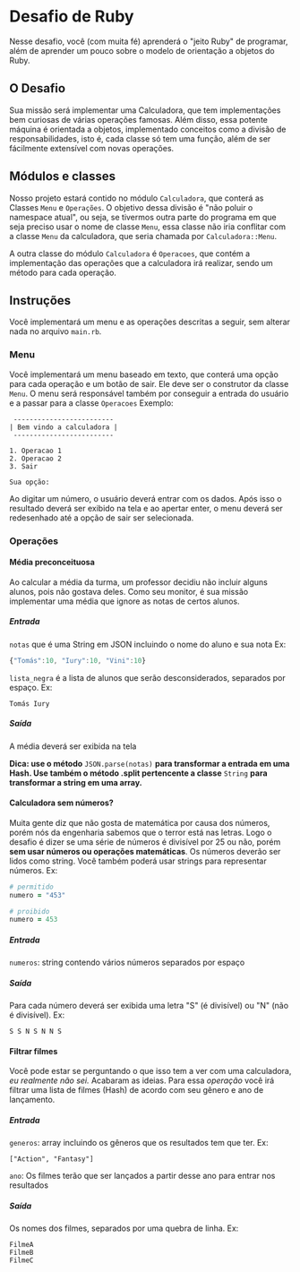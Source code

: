 # Desafio de Ruby

Nesse desafio, você (com muita fé) aprenderá o "jeito Ruby" de programar, além de aprender um pouco sobre o modelo de orientação a objetos do Ruby.

## O Desafio

Sua missão será implementar uma Calculadora, que tem implementações bem curiosas de várias operações famosas. Além disso, essa potente máquina é orientada a objetos, implementado conceitos como a divisão de responsabilidades, isto é, cada classe só tem uma função, além de ser fácilmente extensível com novas operações.

## Módulos e classes

Nosso projeto estará contido no módulo `Calculadora`, que conterá as Classes `Menu` e `Operações`. O objetivo dessa divisão é "não poluir o namespace atual", ou seja, se tivermos outra parte do programa em que seja preciso usar o nome de classe `Menu`, essa classe não iria conflitar com a classe `Menu` da calculadora, que seria chamada por `Calculadora::Menu`.

A outra classe do módulo `Calculadora` é `Operacoes`, que contém a implementação das operações que a calculadora irá realizar, sendo um método para cada operação.

## Instruções

Você implementará um menu e as operações descritas a seguir, sem alterar nada no arquivo `main.rb`.

### Menu

Você implementará um menu baseado em texto, que conterá uma opção para cada operação e um botão de sair. Ele deve ser o construtor da classe `Menu`. O menu será responsável também por conseguir a entrada do usuário e a passar para a classe `Operacoes` Exemplo:

```
 -------------------------
| Bem vindo a calculadora |
 -------------------------

1. Operacao 1
2. Operacao 2
3. Sair

Sua opção: 
```

Ao digitar um número, o usuário deverá entrar com os dados. Após isso o resultado deverá ser exibido na tela e ao apertar enter, o menu deverá ser redesenhado até a opção de sair ser selecionada.

### Operações

#### Média preconceituosa

Ao calcular a média da turma, um professor decidiu não incluir alguns alunos, pois não gostava deles. Como seu monitor, é sua missão implementar uma média que ignore as notas de certos alunos.

##### Entrada

`notas` que é uma String em JSON incluindo o nome do aluno e sua nota
Ex:

```javascript
{"Tomás":10, "Iury":10, "Vini":10}
```

`lista_negra` é a lista de alunos que serão desconsiderados, separados por espaço.
Ex:

```
Tomás Iury
```

##### Saída

A média deverá ser exibida na tela

**Dica: use o método** `JSON.parse(notas)` **para transformar a entrada em uma Hash. Use também o método .split pertencente a classe** `String` **para transformar a string em uma array.**

#### Calculadora sem números?

Muita gente diz que não gosta de matemática por causa dos números, porém nós da engenharia sabemos que o terror está nas letras. Logo o desafio é dizer se uma série de números é divisível por 25 ou não, porém **sem usar números ou operações matemáticas**. Os números deverão ser lidos como string. Você também poderá usar strings para representar números. Ex:

```ruby
# permitido
numero = "453"

# proibido
numero = 453
```

##### Entrada

`numeros`: string contendo vários números separados por espaço

##### Saída

Para cada número deverá ser exibida uma letra "S" (é divisível) ou "N" (não é divisível). Ex:

`S S N S N N S`

#### Filtrar filmes

Você pode estar se perguntando o que isso tem a ver com uma calculadora, *eu realmente não sei.* Acabaram as ideias. Para essa *operação* você irá filtrar uma lista de filmes (Hash) de acordo com seu gênero e ano de lançamento.

##### Entrada

`generos`: array incluindo os gêneros que os resultados tem que ter. Ex:

`["Action", "Fantasy"]`

`ano`: Os filmes terão que ser lançados a partir desse ano para entrar nos resultados

##### Saída

Os nomes dos filmes, separados por uma quebra de linha. Ex:

```
FilmeA
FilmeB
FilmeC
```